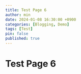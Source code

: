 ```yaml
---
title: Test Page 6
author: min
date: 2024-01-08 16:30:00 +0900
categories: [Blogging, Demo]
tags: [Test]
pin: false
published: true
---
```


# Test Page 6
